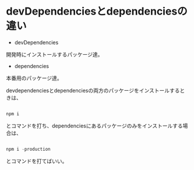 # devDependenciesとdependenciesの違い

- devDependencies

開発時にインストールするパッケージ達。

- dependencies

本番用のパッケージ達。

devdependenciesとdependenciesの両方のパッケージをインストールするときは、

```js

npm i

```

とコマンドを打ち、dependenciesにあるパッケージのみをインストールする場合は、

```js

npm i -production

```

とコマンドを打てばいい。
